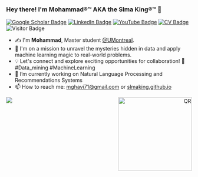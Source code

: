 ###   Hey there! I'm Mohammad®™ AKA the Slma King®™ 👋

[![Google Scholar Badge](https://img.shields.io/badge/Google-Scholar-blue)](https://scholar.google.ca/citations?user=e9WsL44AAAAJ&hl=en)
[![LinkedIn Badge](https://img.shields.io/badge/My-LinkedIn-blue)](https://www.linkedin.com/in/mohammad-ghavidel/)
[![YouTube Badge](https://img.shields.io/badge/My-YouTube-red)](https://www.youtube.com/channel/UCBKHRO27jHyJxXgVa2BsFwg)
[![CV Badge](https://img.shields.io/badge/My-CV-critical)](https://drive.google.com/file/d/1_4W7iUrk-MNw6ZnFNcx4Ts4eGayPmMhb/view?usp=sharing)
![Visitor Badge](https://visitor-badge.laobi.icu/badge?page_id=slmaking.slmaking)

 


- ✍️  I'm **Mohammad**, Master student [@UMontreal](https://www.umontreal.ca/en/).
- 🔭 I'm on a mission to unravel the mysteries hidden in data and apply machine learning magic to real-world problems.
- 💡 Let's connect and explore exciting opportunities for collaboration! 🤝 #Data_mining #MachineLearning
- 🌱 I’m currently working on Natural Language Processing and Recommendations Systems
- 📫 How to reach me: mghavi71@gmail.com or [slmaking.github.io](https://slmaking.github.io/)

<p align="right">
  <img src="https://github.com/Slmaking/Slmaking/assets/58626257/d31a7a9d-4c95-4371-be6d-14036fdbff54" alt="QR" width="200">
  <img align="left" src="https://github-readme-stats.vercel.app/api?username=Slmaking&hide=prs&theme=tokyonight&show_icons=true" />
</p>



